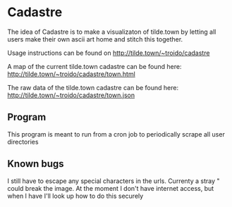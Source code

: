# Cadastre

The idea of Cadastre is to make a visualizaton of tilde.town by letting all users make their own ascii art home and stitch this together.

Usage instructions can be found on http://tilde.town/~troido/cadastre

A map of the current tilde.town cadastre can be found here: http://tilde.town/~troido/cadastre/town.html

The raw data of the tilde.town cadastre can be found here: http://tilde.town/~troido/cadastre/town.json

## Program

This program is meant to run from a cron job to periodically scrape all user directories

## Known bugs

I still have to escape any special characters in the urls.
Currenty a stray " could break the image.
At the moment I don't have internet access, but when I have I'll look up how to do this securely
